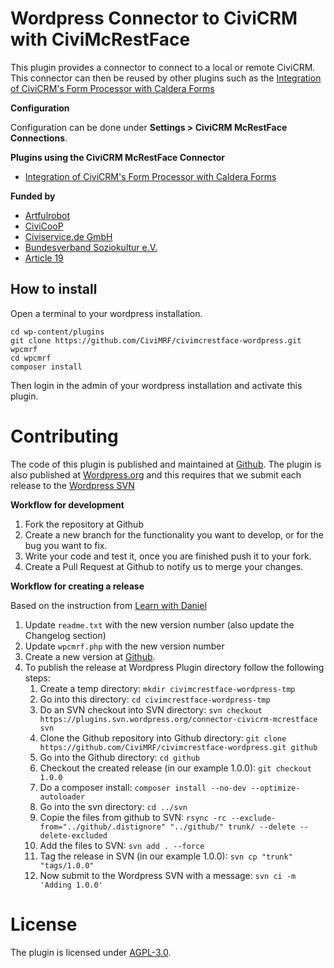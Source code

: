 # Wordpress Connector to CiviCRM with CiviMcRestFace

This plugin provides a connector to connect to a local or remote CiviCRM. This connector can then be reused by other plugins such as the [Integration of CiviCRM's Form Processor with Caldera Forms](https://wordpress.org/plugins/cf-civicrm-formprocessor/)

**Configuration**

Configuration can be done under **Settings > CiviCRM McRestFace Connections**.

**Plugins using the CiviCRM McRestFace Connector**

* [Integration of CiviCRM's Form Processor with Caldera Forms](https://wordpress.org/plugins/cf-civicrm-formprocessor/)

**Funded by**

* [Artfulrobot](https://artfulrobot.uk)
* [CiviCooP](https://www.civicoop.org)
* [Civiservice.de GmbH](https://civiservice.de/)
* [Bundesverband Soziokultur e.V.](https://www.soziokultur.de/)
* [Article 19](https://www.article19.org/)

## How to install

Open a terminal to your wordpress installation.

```
cd wp-content/plugins
git clone https://github.com/CiviMRF/civimcrestface-wordpress.git wpcmrf
cd wpcmrf
composer install
```

Then login in the admin of your wordpress installation and activate this plugin.

# Contributing

The code of this plugin is published and maintained at [Github](https://github.com/CiviMRF/civimcrestface-wordpress/).
The plugin is also published at [Wordpress.org](https://wordpress.org/plugins/connector-civicrm-mcrestface)
and this requires that we submit each release to the [Wordpress SVN](https://plugins.svn.wordpress.org/connector-civicrm-mcrestface)

**Workflow for development**

1. Fork the repository at Github
1. Create a new branch for the functionality you want to develop, or for the bug you want to fix.
1. Write your code and test it, once you are finished push it to your fork.
1. Create a Pull Request at Github to notify us to merge your changes.

**Workflow for creating a release**

Based on the instruction from [Learn with Daniel](https://learnwithdaniel.com/2019/09/publishing-your-first-wordpress-plugin-with-git-and-svn/)

1. Update `readme.txt` with the new version number (also update the Changelog section)
1. Update `wpcmrf.php` with the new version number
1. Create a new version at [Github](https://github.com/CiviMRF/civimcrestface-wordpress/).
1. To publish the release at Wordpress Plugin directory follow the following steps:
    1. Create a temp directory: `mkdir civimcrestface-wordpress-tmp`
    1. Go into this directory: `cd civimcrestface-wordpress-tmp`
    1. Do an SVN checkout into SVN directory: `svn checkout https://plugins.svn.wordpress.org/connector-civicrm-mcrestface svn`
    1. Clone the Github repository into Github directory: `git clone https://github.com/CiviMRF/civimcrestface-wordpress.git github`
    1. Go into the Github directory: `cd github`
    1. Checkout the created release (in our example 1.0.0): `git checkout 1.0.0`
    1. Do a composer install: `composer install --no-dev --optimize-autoloader`   
    1. Go into the svn directory: `cd ../svn`
    1. Copie the files from github to SVN: `rsync -rc --exclude-from="../github/.distignore" "../github/" trunk/ --delete --delete-excluded`
    1. Add the files to SVN: `svn add . --force`
    1. Tag the release in SVN (in our example 1.0.0): `svn cp "trunk" "tags/1.0.0"`
    1. Now submit to the Wordpress SVN with a message: `svn ci -m 'Adding 1.0.0'`

# License

The plugin is licensed under [AGPL-3.0](LICENSE.txt).

